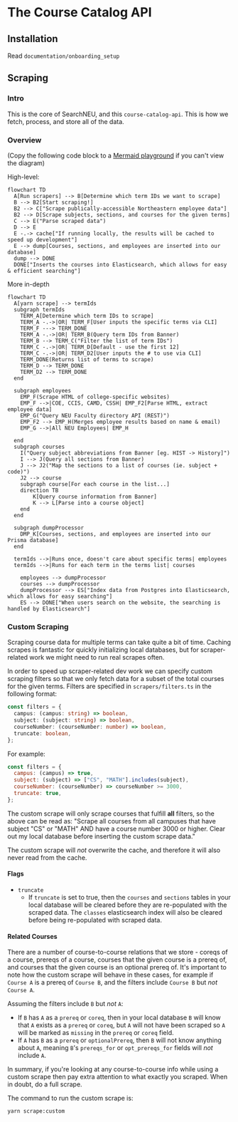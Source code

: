 # The Course Catalog API

## Installation

Read `documentation/onboarding_setup`

## Scraping

### Intro

This is the core of SearchNEU, and this `course-catalog-api`. This is how we fetch, process, and store all of the data.

### Overview

(Copy the following code block to a [Mermaid playground](https://mermaid.live/edit#eyJjb2RlIjoiZ3JhcGggVERcbiAgICBBW0NocmlzdG1hc10gLS0-fEdldCBtb25leXwgQihHbyBzaG9wcGluZylcbiAgICBCIC0tPiBDe0xldCBtZSB0aGlua31cbiAgICBDIC0tPnxPbmV8IERbTGFwdG9wXVxuICAgIEMgLS0-fFR3b3wgRVtpUGhvbmVdXG4gICAgQyAtLT58VGhyZWV8IEZbZmE6ZmEtY2FyIENhcl1cbiAgIiwibWVybWFpZCI6IntcbiAgXCJ0aGVtZVwiOiBcImRhcmtcIlxufSIsInVwZGF0ZUVkaXRvciI6ZmFsc2UsImF1dG9TeW5jIjp0cnVlLCJ1cGRhdGVEaWFncmFtIjpmYWxzZX0) if you can't view the diagram)

High-level:
```mermaid
flowchart TD
  A[Run scrapers] --> B[Determine which term IDs we want to scrape]
  B --> B2[Start scraping!]
  B2 --> C["Scrape publically-accessible Northeastern employee data"]
  B2 --> D[Scrape subjects, sections, and courses for the given terms]
  C --> E("Parse scraped data")
  D --> E
  E -.-> cache["If running locally, the results will be cached to speed up development"]
  E --> dump[Courses, sections, and employees are inserted into our database]
  dump --> DONE
  DONE["Inserts the courses into Elasticsearch, which allows for easy & efficient searching"]
```

More in-depth
```mermaid
flowchart TD
  A[yarn scrape] --> termIds
  subgraph termIds
    TERM_A[Determine which term IDs to scrape]
    TERM_A -.->|OR| TERM_F[User inputs the specific terms via CLI]
    TERM_F ---> TERM_DONE
    TERM_A -.->|OR| TERM_B(Query term IDs from Banner)
    TERM_B --> TERM_C("Filter the list of term IDs")
    TERM_C -.->|OR| TERM_D[Default - use the first 12]
    TERM_C -.->|OR| TERM_D2[User inputs the # to use via CLI]
    TERM_DONE(Returns list of terms to scrape)
    TERM_D --> TERM_DONE
    TERM_D2 --> TERM_DONE
  end

  subgraph employees
    EMP_F(Scrape HTML of college-specific websites)
    EMP_F -->|COE, CCIS, CAMD, CSSH| EMP_F2[Parse HTML, extract employee data]
    EMP_G("Query NEU Faculty directory API (REST)")
    EMP_F2 --> EMP_H(Merges employee results based on name & email)
    EMP_G -->|All NEU Employees| EMP_H

  end
  subgraph courses
    I("Query subject abbreviations from Banner [eg. HIST -> History]")
    I --> J(Query all sections from Banner)
    J --> J2("Map the sections to a list of courses (ie. subject + code)")
    J2 --> course
    subgraph course[For each course in the list...]
    direction TB
        K[Query course information from Banner]
        K --> L[Parse into a course object]
    end
  end

  subgraph dumpProcessor
    DMP_K[Courses, sections, and employees are inserted into our Prisma database]
  end
  
  termIds -->|Runs once, doesn't care about specific terms| employees
  termIds -->|Runs for each term in the terms list| courses

    employees --> dumpProcessor
    courses --> dumpProcessor
    dumpProcessor --> ES["Index data from Postgres into Elasticsearch, which allows for easy searching"]
    ES --> DONE["When users search on the website, the searching is handled by Elasticsearch"]
```

### Custom Scraping

Scraping course data for multiple terms can take quite a bit of time. Caching scrapes is fantastic for quickly initializing local databases, but for scraper-related work we might need to run real scrapes often. 

In order to speed up scraper-related dev work we can specify custom scraping filters so that we only fetch data for a subset of the total courses for the given terms. Filters are specified in `scrapers/filters.ts` in the following format:

```ts
const filters = {
  campus: (campus: string) => boolean,
  subject: (subject: string) => boolean,
  courseNumber: (courseNumber: number) => boolean,
  truncate: boolean,
};
```

For example:
```js
const filters = {
  campus: (campus) => true,
  subject: (subject) => ["CS", "MATH"].includes(subject),
  courseNumber: (courseNumber) => courseNumber >= 3000,
  truncate: true,
};
```

The custom scrape will only scrape courses that fulfill **all** filters, so the above can be read as: "Scrape all courses from all campuses that have subject "CS" or "MATH" AND have a course number 3000 or higher. Clear out my local database before inserting the custom scrape data."

The custom scrape will _not_ overwrite the cache, and therefore it will also never read from the cache.

#### Flags

- `truncate`
  - If `truncate` is set to true, then the `courses` and `sections` tables in your local database will be cleared before they are re-populated with the scraped data. The `classes` elasticsearch index will also be cleared before being re-populated with scraped data.

#### Related Courses

There are a number of course-to-course relations that we store - coreqs of a course, prereqs of a course, courses that the given course is a prereq of, and courses that the given course is an optional prereq of. It's important to note how the custom scrape will behave in these cases, for example if `Course A` is a prereq of `Course B`, and the filters include `Course B` but _not_ `Course A`.

Assuming the filters include `B` but _not_ `A`:

- If `B` has `A` as a `prereq` or `coreq`, then in your local database `B` will know that `A` exists as a `prereq` or `coreq`, but `A` will not have been scraped so `A` will be marked as `missing` in the `prereq` or `coreq` field.
- If `A` has `B` as a `prereq` or `optionalPrereq`, then `B` will not know anything about `A`, meaning `B`'s `prereqs_for` or `opt_prereqs_for` fields will _not_ include `A`.

In summary, if you're looking at any course-to-course info while using a custom scrape then pay extra attention to what exactly you scraped. When in doubt, do a full scrape.

The command to run the custom scrape is:

`yarn scrape:custom`
